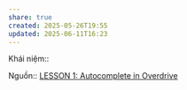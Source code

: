 ```yaml
---
share: true
created: 2025-05-26T19:55
updated: 2025-06-11T16:23
---
```

Khái niệm:: 

Nguồn:: [LESSON 1: Autocomplete in Overdrive](https://thebullshitmachines.com/lesson-1-autocomplete-in-overdrive/index.html)